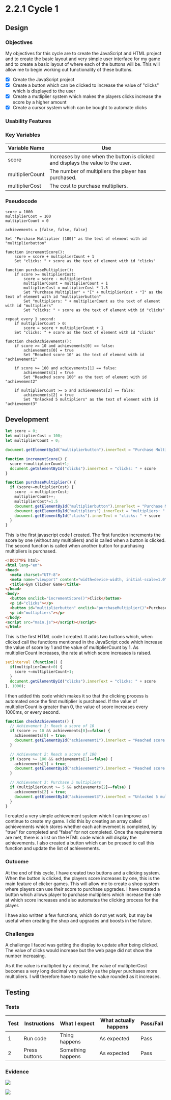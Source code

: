 # 2.2.1 Cycle 1

## Design

### Objectives

My objectives for this cycle are to create the JavaScript and HTML project and to create the basic layout and very simple user interface for my game and to create a basic layout of where each of the buttons will be. This will allow me to begin working out functionality of these buttons.

* [x] Create the JavaScript project
* [x] Create a button which can be clicked to increase the value of "clicks" which is displayed to the user
* [x] Create a mutliplier system which makes the players clicks increase the score by a higher amount
* [x] Create a cursor system which can be bought to automate clicks

### Usability Features

### Key Variables

| Variable Name   | Use                                                                             |
| --------------- | ------------------------------------------------------------------------------- |
| score           | Increases by one when the button is clicked and displays the value to the user. |
| multiplierCount | The number of multipliers the player has purchased.                             |
| multiplierCost  | The cost to purchase multipliers.                                               |

### Pseudocode

```
score = 1000
multiplierCost = 100
multiplierCount = 0

achievements = [false, false, false]

Set "Purchase Multiplier [100]" as the text of element with id "multiplierbutton"

function incrementScore():
    score = score + multiplierCount + 1
    Set "clicks: " + score as the text of element with id "clicks"

function purchaseMultiplier():
    if score >= multiplierCost:
        score = score - multiplierCost
        multiplierCount = multiplierCount + 1
        multiplierCost = multiplierCost * 1.5
        Set "Purchase Multiplier" + "[" + multiplierCost + "]" as the text of element with id "multiplierbutton"
        Set "multipliers: " + multiplierCount as the text of element with id "multipliers"
        Set "clicks: " + score as the text of element with id "clicks"

repeat every 1 second:
    if multiplierCount > 0:
        score = score + multiplierCount + 1
    Set "clicks: " + score as the text of element with id "clicks"

function checkAchievements():
    if score >= 10 and achievements[0] == false:
        achievements[0] = true
        Set "Reached score 10" as the text of element with id "achievement1"

    if score >= 100 and achievements[1] == false:
        achievements[1] = true
        Set "Reached score 100" as the text of element with id "achievement2"

    if multiplierCount >= 5 and achievements[2] == false:
        achievements[2] = true
        Set "Unlocked 5 multipliers" as the text of element with id "achievement3"
```

## Development

```javascript
let score = 0;
let multiplierCost = 100;
let multiplierCount = 0;

document.getElementById("multiplierbutton").innerText = "Purchase Multiplier" + "[" + multiplierCost + "]"

function incrementScore() {
  score +=multiplierCount+1;
  document.getElementById("clicks").innerText = "clicks: " + score
}

function purchaseMultiplier() {
  if (score>=multiplierCost) {
    score -= multiplierCost;
    multiplierCount++;
    multiplierCost*=1.5
    document.getElementById("multiplierbutton").innerText = "Purchase Multiplier" + "[" + multiplierCost + "]"
    document.getElementById("multipliers").innerText = "multipliers: " + multiplierCount
    document.getElementById("clicks").innerText = "clicks: " + score
  }
}
```

This is the first javascript code I created. The first function increments the score by one (without any multipliers) and is called when a button is clicked. The second function is called when another button for purchasing multipliers is purchased.

```html
<!DOCTYPE html>
<html lang="en">
<head>
  <meta charset="UTF-8">
  <meta name="viewport" content="width=device-width, initial-scale=1.0">
  <title>Gym Clicker Game</title>
</head>
<body>
  <button onclick="incrementScore()">Click</button>
  <p id="clicks"></p>
  <button id="multiplierbutton" onclick="purchaseMultiplier()">Purchase Multiplier</button>
  <p id="multipliers"></p>
</body>
<script src="main.js"></script></script>
</html>
```

This is the first HTML code I created. It adds two buttons which, when clicked call the functions mentioned in the JavaScript code which increase the value of score by 1 and the value of multiplierCount by 1. As multiplierCount increases, the rate at which score increases is raised.

```javascript
setInterval (function() {
  if(multiplierCount>0) {
    score +=multiplierCount+1;
  }
  document.getElementById("clicks").innerText = "clicks: " + score
}, 1000);
```

I then added this code which makes it so that the clicking process is automated once the first multiplier is purchased. If the value of multiplierCount is greater than 0, the value of score increases every 1000ms, or every second.

```javascript
function checkAchievements() {
  // Achievement 1: Reach a score of 10
  if (score >= 10 && achievements[0]==false) {
    achievements[0] = true;
    document.getElementById("achievement1").innerText = "Reached score 10";
  }

  // Achievement 2: Reach a score of 100
  if (score >= 100 && achievements[1]==false) {
    achievements[1] = true;
    document.getElementById("achievement2").innerText = "Reached score 100";
  }

  // Achievement 3: Purchase 5 multipliers
  if (multiplierCount >= 5 && achievements[2]==false) {
    achievements[2] = true;
    document.getElementById("achievement3").innerText = "Unlocked 5 multipliers";
  }
}
```

I created a very simple achievement system which I can improve as I continue to create my game. I did this by creating an array called achievements which stores whether each achievement is completed, by "true" for completed and "false" for not completed. Once the requirements are met, there is a list on the HTML code which will display the achievements. I also created a button which can be pressed to call this function and update the list of achievements.

### Outcome

At the end of this cycle, I have created two buttons and a clicking system. When the button is clicked, the players score increases by one, this is the main feature of clicker games. This will allow me to create a shop system where players can use their score to purchase upgrades. I have created a button which allows player to purchase multipliers which increase the rate at which score increases and also automates the clicking process for the player.

I have also written a few functions, which do not yet work, but may be useful when creating the shop and upgrades and boosts in the future.

### Challenges

A challenge I faced was getting the display to update after being clicked. The value of clicks would increase but the web page did not show the number increasing.

As it the value is multiplied by a decimal, the value of multiplierCost becomes a very long decimal very quickly as the player purchases more multipliers. I will therefore have to make the value rounded as it increases.

## Testing



### Tests

| Test | Instructions  | What I expect     | What actually happens | Pass/Fail |
| ---- | ------------- | ----------------- | --------------------- | --------- |
| 1    | Run code      | Thing happens     | As expected           | Pass      |
| 2    | Press buttons | Something happens | As expected           | Pass      |

### Evidence

![](<../.gitbook/assets/image (8).png>)

![](<../.gitbook/assets/image (2).png>)
